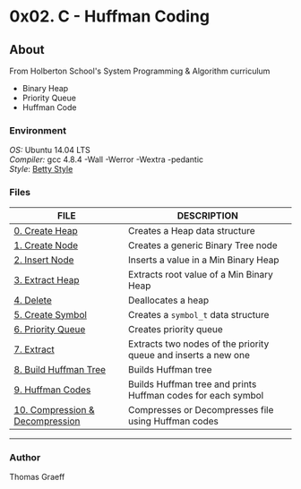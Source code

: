 # 0x02. C - Huffman Coding

## About
From Holberton School's System Programming & Algorithm curriculum  
* Binary Heap
* Priority Queue  
* Huffman Code  

### Environment
_OS:_ Ubuntu 14.04 LTS  
_Compiler:_ gcc 4.8.4 -Wall -Werror -Wextra -pedantic  
_Style_: [Betty Style](https://github.com/holbertonschool/Betty/blob/master/betty-style.pl)  

### Files
FILE | DESCRIPTION
----|----
[0. Create Heap](./heap/heap_create.c) | Creates a Heap data structure  
[1. Create Node](./heap/binary_tree_node.c) | Creates a generic Binary Tree node  
[2. Insert Node](./heap/heap_insert.c) | Inserts a value in a Min Binary Heap  
[3. Extract Heap](./heap/heap_extract.c) | Extracts root value of a Min Binary Heap  
[4. Delete](./heap/heap_delete.c) | Deallocates a heap  
[5. Create Symbol](./symbol.c) | Creates a `symbol_t` data structure  
[6. Priority Queue](./huffman_priority_queue.c) | Creates priority queue
[7. Extract](./huffman_extract_and_insert.c) | Extracts two nodes of the priority queue and inserts a new one
[8. Build Huffman Tree](./huffman_tree.c) | Builds Huffman tree
[9. Huffman Codes](./huffman_codes.c) | Builds Huffman tree and prints Huffman codes for each symbol
[10. Compression & Decompression](./Makefile) | Compresses or Decompresses file using Huffman codes

---

### Author
Thomas Graeff
